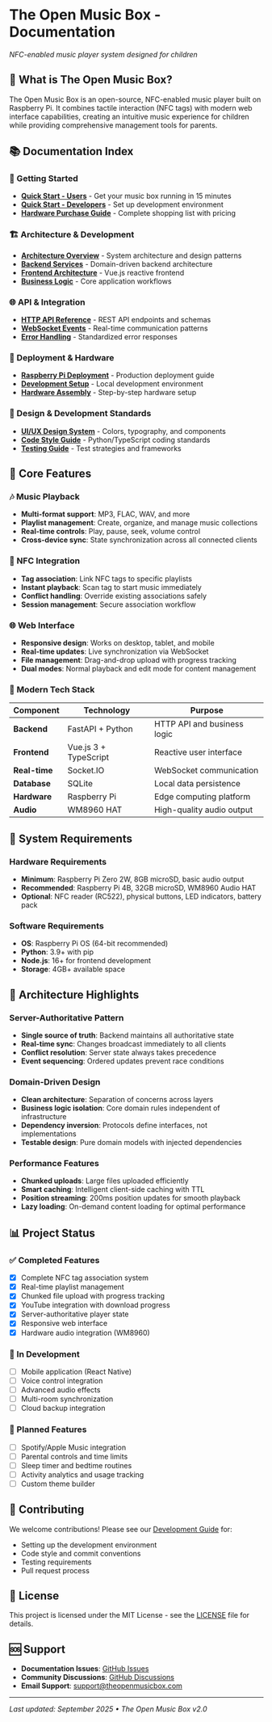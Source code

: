 # The Open Music Box - Documentation

*NFC-enabled music player system designed for children*

## 🎵 What is The Open Music Box?

The Open Music Box is an open-source, NFC-enabled music player built on Raspberry Pi. It combines tactile interaction (NFC tags) with modern web interface capabilities, creating an intuitive music experience for children while providing comprehensive management tools for parents.

## 📚 Documentation Index

### 🚀 Getting Started
- **[Quick Start - Users](quick-start/user-guide.md)** - Get your music box running in 15 minutes
- **[Quick Start - Developers](quick-start/developer-guide.md)** - Set up development environment
- **[Hardware Purchase Guide](hardware/purchase-guide.md)** - Complete shopping list with pricing

### 🏗️ Architecture & Development
- **[Architecture Overview](architecture/overview.md)** - System architecture and design patterns
- **[Backend Services](architecture/backend-services.md)** - Domain-driven backend architecture
- **[Frontend Architecture](architecture/frontend-components.md)** - Vue.js reactive frontend
- **[Business Logic](architecture/business-logic.md)** - Core application workflows

### 🌐 API & Integration
- **[HTTP API Reference](api/http-endpoints.md)** - REST API endpoints and schemas
- **[WebSocket Events](api/websocket-events.md)** - Real-time communication patterns
- **[Error Handling](api/error-handling.md)** - Standardized error responses

### 🚀 Deployment & Hardware
- **[Raspberry Pi Deployment](deployment/raspberry-pi.md)** - Production deployment guide
- **[Development Setup](deployment/development.md)** - Local development environment
- **[Hardware Assembly](hardware/assembly-guide.md)** - Step-by-step hardware setup

### 🎨 Design & Development Standards
- **[UI/UX Design System](ui-design/theme-guide.md)** - Colors, typography, and components
- **[Code Style Guide](development/code-style.md)** - Python/TypeScript coding standards
- **[Testing Guide](development/testing.md)** - Test strategies and frameworks

## 🎯 Core Features

### 🎶 Music Playback
- **Multi-format support**: MP3, FLAC, WAV, and more
- **Playlist management**: Create, organize, and manage music collections
- **Real-time controls**: Play, pause, seek, volume control
- **Cross-device sync**: State synchronization across all connected clients

### 🔖 NFC Integration
- **Tag association**: Link NFC tags to specific playlists
- **Instant playback**: Scan tag to start music immediately
- **Conflict handling**: Override existing associations safely
- **Session management**: Secure association workflow

### 🌐 Web Interface
- **Responsive design**: Works on desktop, tablet, and mobile
- **Real-time updates**: Live synchronization via WebSocket
- **File management**: Drag-and-drop upload with progress tracking
- **Dual modes**: Normal playback and edit mode for content management

### 📱 Modern Tech Stack

| Component | Technology | Purpose |
|-----------|------------|---------|
| **Backend** | FastAPI + Python | HTTP API and business logic |
| **Frontend** | Vue.js 3 + TypeScript | Reactive user interface |
| **Real-time** | Socket.IO | WebSocket communication |
| **Database** | SQLite | Local data persistence |
| **Hardware** | Raspberry Pi | Edge computing platform |
| **Audio** | WM8960 HAT | High-quality audio output |

## 🚧 System Requirements

### Hardware Requirements
- **Minimum**: Raspberry Pi Zero 2W, 8GB microSD, basic audio output
- **Recommended**: Raspberry Pi 4B, 32GB microSD, WM8960 Audio HAT
- **Optional**: NFC reader (RC522), physical buttons, LED indicators, battery pack

### Software Requirements
- **OS**: Raspberry Pi OS (64-bit recommended)
- **Python**: 3.9+ with pip
- **Node.js**: 16+ for frontend development
- **Storage**: 4GB+ available space

## 🎪 Architecture Highlights

### Server-Authoritative Pattern
- **Single source of truth**: Backend maintains all authoritative state
- **Real-time sync**: Changes broadcast immediately to all clients
- **Conflict resolution**: Server state always takes precedence
- **Event sequencing**: Ordered updates prevent race conditions

### Domain-Driven Design
- **Clean architecture**: Separation of concerns across layers
- **Business logic isolation**: Core domain rules independent of infrastructure
- **Dependency inversion**: Protocols define interfaces, not implementations
- **Testable design**: Pure domain models with injected dependencies

### Performance Features
- **Chunked uploads**: Large files uploaded efficiently
- **Smart caching**: Intelligent client-side caching with TTL
- **Position streaming**: 200ms position updates for smooth playback
- **Lazy loading**: On-demand content loading for optimal performance

## 📊 Project Status

### ✅ Completed Features
- [x] Complete NFC tag association system
- [x] Real-time playlist management
- [x] Chunked file upload with progress tracking
- [x] YouTube integration with download progress
- [x] Server-authoritative player state
- [x] Responsive web interface
- [x] Hardware audio integration (WM8960)

### 🔄 In Development
- [ ] Mobile application (React Native)
- [ ] Voice control integration
- [ ] Advanced audio effects
- [ ] Multi-room synchronization
- [ ] Cloud backup integration

### 🚀 Planned Features
- [ ] Spotify/Apple Music integration
- [ ] Parental controls and time limits
- [ ] Sleep timer and bedtime routines
- [ ] Activity analytics and usage tracking
- [ ] Custom theme builder

## 🤝 Contributing

We welcome contributions! Please see our [Development Guide](development/contributing.md) for:
- Setting up the development environment
- Code style and commit conventions
- Testing requirements
- Pull request process

## 📄 License

This project is licensed under the MIT License - see the [LICENSE](../LICENSE) file for details.

## 🆘 Support

- **Documentation Issues**: [GitHub Issues](https://github.com/theopenmusicbox/tomb-rpi/issues)
- **Community Discussions**: [GitHub Discussions](https://github.com/theopenmusicbox/tomb-rpi/discussions)
- **Email Support**: support@theopenmusicbox.com

---

*Last updated: September 2025 • The Open Music Box v2.0*